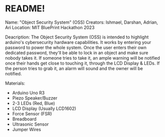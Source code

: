 # README! 

Name: "Object Security System" (OSS)
Creators: Ishmael, Darshan, Adrian, Ari
Location: MIT BluePrint Hackathon 2023

Deacription: The Object Security System (OSS) is intended to highlight arduino's cybersecurity hardware capabilities.
It works by entering your password to power the whole system. Once the user enters their own dedicated password, they'll
be able to lock in an object and make sure nobody takes it. If someone tries to take it, an ample warning will be notified
once their hands get close to touching it, through the LCD Display & LEDs. If the person tries to grab it, an alarm will sound
and the owner will be notified. 

Materials: 

- Arduino Uno R3
- Piezo Speaker/Buzzer
- 2-3 LEDs (Red, Blue) 
- LCD Display (Usually LCD1602)
- Force Sensor (FSR) 
- Breadboard
- Ultrasonic Sensor 
- Jumper Wires

